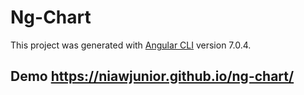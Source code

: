 # Ng-Chart

This project was generated with [Angular CLI](https://github.com/angular/angular-cli) version 7.0.4.

## Demo https://niawjunior.github.io/ng-chart/
